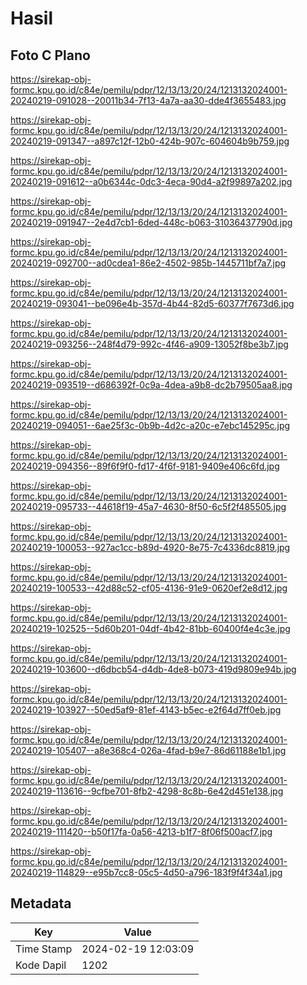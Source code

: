 # Hasil

## Foto C Plano

https://sirekap-obj-formc.kpu.go.id/c84e/pemilu/pdpr/12/13/13/20/24/1213132024001-20240219-091028--20011b34-7f13-4a7a-aa30-dde4f3655483.jpg

https://sirekap-obj-formc.kpu.go.id/c84e/pemilu/pdpr/12/13/13/20/24/1213132024001-20240219-091347--a897c12f-12b0-424b-907c-604604b9b759.jpg

https://sirekap-obj-formc.kpu.go.id/c84e/pemilu/pdpr/12/13/13/20/24/1213132024001-20240219-091612--a0b6344c-0dc3-4eca-90d4-a2f99897a202.jpg

https://sirekap-obj-formc.kpu.go.id/c84e/pemilu/pdpr/12/13/13/20/24/1213132024001-20240219-091947--2e4d7cb1-6ded-448c-b063-31036437790d.jpg

https://sirekap-obj-formc.kpu.go.id/c84e/pemilu/pdpr/12/13/13/20/24/1213132024001-20240219-092700--ad0cdea1-86e2-4502-985b-1445711bf7a7.jpg

https://sirekap-obj-formc.kpu.go.id/c84e/pemilu/pdpr/12/13/13/20/24/1213132024001-20240219-093041--be096e4b-357d-4b44-82d5-60377f7673d6.jpg

https://sirekap-obj-formc.kpu.go.id/c84e/pemilu/pdpr/12/13/13/20/24/1213132024001-20240219-093256--248f4d79-992c-4f46-a909-13052f8be3b7.jpg

https://sirekap-obj-formc.kpu.go.id/c84e/pemilu/pdpr/12/13/13/20/24/1213132024001-20240219-093519--d686392f-0c9a-4dea-a9b8-dc2b79505aa8.jpg

https://sirekap-obj-formc.kpu.go.id/c84e/pemilu/pdpr/12/13/13/20/24/1213132024001-20240219-094051--6ae25f3c-0b9b-4d2c-a20c-e7ebc145295c.jpg

https://sirekap-obj-formc.kpu.go.id/c84e/pemilu/pdpr/12/13/13/20/24/1213132024001-20240219-094356--89f6f9f0-fd17-4f6f-9181-9409e406c6fd.jpg

https://sirekap-obj-formc.kpu.go.id/c84e/pemilu/pdpr/12/13/13/20/24/1213132024001-20240219-095733--44618f19-45a7-4630-8f50-6c5f2f485505.jpg

https://sirekap-obj-formc.kpu.go.id/c84e/pemilu/pdpr/12/13/13/20/24/1213132024001-20240219-100053--927ac1cc-b89d-4920-8e75-7c4336dc8819.jpg

https://sirekap-obj-formc.kpu.go.id/c84e/pemilu/pdpr/12/13/13/20/24/1213132024001-20240219-100533--42d88c52-cf05-4136-91e9-0620ef2e8d12.jpg

https://sirekap-obj-formc.kpu.go.id/c84e/pemilu/pdpr/12/13/13/20/24/1213132024001-20240219-102525--5d60b201-04df-4b42-81bb-60400f4e4c3e.jpg

https://sirekap-obj-formc.kpu.go.id/c84e/pemilu/pdpr/12/13/13/20/24/1213132024001-20240219-103600--d6dbcb54-d4db-4de8-b073-419d9809e94b.jpg

https://sirekap-obj-formc.kpu.go.id/c84e/pemilu/pdpr/12/13/13/20/24/1213132024001-20240219-103927--50ed5af9-81ef-4143-b5ec-e2f64d7ff0eb.jpg

https://sirekap-obj-formc.kpu.go.id/c84e/pemilu/pdpr/12/13/13/20/24/1213132024001-20240219-105407--a8e368c4-026a-4fad-b9e7-86d61188e1b1.jpg

https://sirekap-obj-formc.kpu.go.id/c84e/pemilu/pdpr/12/13/13/20/24/1213132024001-20240219-113616--9cfbe701-8fb2-4298-8c8b-6e42d451e138.jpg

https://sirekap-obj-formc.kpu.go.id/c84e/pemilu/pdpr/12/13/13/20/24/1213132024001-20240219-111420--b50f17fa-0a56-4213-b1f7-8f06f500acf7.jpg

https://sirekap-obj-formc.kpu.go.id/c84e/pemilu/pdpr/12/13/13/20/24/1213132024001-20240219-114829--e95b7cc8-05c5-4d50-a796-183f9f4f34a1.jpg


## Metadata

| Key        | Value               |
| ---------- | ------------------- |
| Time Stamp | 2024-02-19 12:03:09 |
| Kode Dapil | 1202                |



